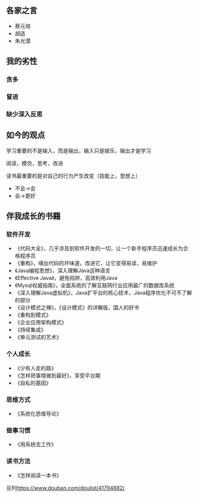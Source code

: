 
## 各家之言
* 蔡元培
* 胡适
* 朱光潜

## 我的劣性

### 贪多

### 冒进

### 缺少深入反思

## 如今的观点

学习重要的不是输入，而是输出，输入只是娱乐，输出才是学习

阅读，模仿，思考，改进

读书最重要的是对自己的行为产生改变（技能上，思想上）
* 不会->会
* 会->更好

## 伴我成长的书籍

### 软件开发
* 《代码大全》，几乎涉及到软件开发的一切，让一个新手程序员迅速成长为合格程序员
* 《重构》，嗅出代码的坏味道，改进它，让它变得易读，易维护
* 《Java编程思想》，深入理解Java这种语言
* 《Effective Java》，避免陷阱，高效利用Java
* 《Mysql权威指南》，全面系统的了解互联网行业应用最广的数据库系统
* 《深入理解Java虚拟机》，Java扩平台的核心技术，Java程序优化不可不了解的部分
* 《设计模式之禅》，《设计模式》的详解版，国人的好书
* 《重构到模式》
* 《企业应用架构模式》
* 《持续集成》
* 《单元测试的艺术》

### 个人成长
* 《少有人走的路》
* 《怎样把事情做到最好》，享受平台期
* 《自私的基因》

### 思维方式
* 《系统化思维导论》

### 做事习惯
* 《用系统去工作》

### 读书方法
* 《怎样阅读一本书》

豆列<https://www.douban.com/doulist/41794882/>
